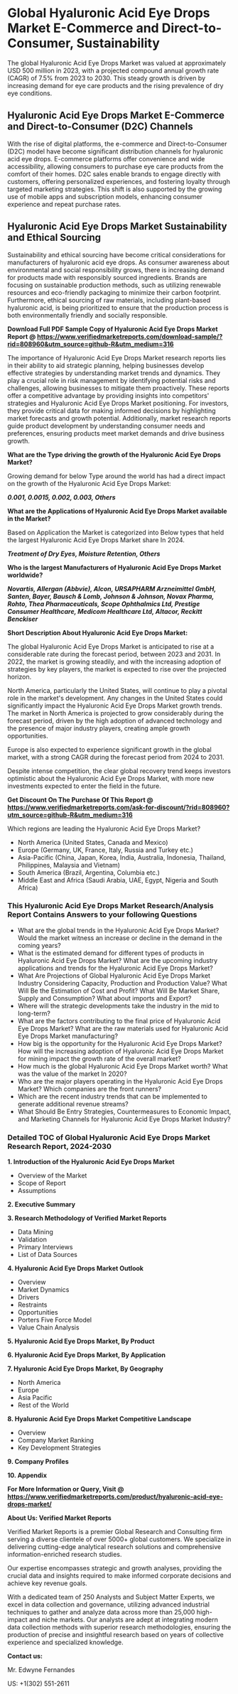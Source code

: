<h1>Global Hyaluronic Acid Eye Drops Market E-Commerce and Direct-to-Consumer, Sustainability</h1><p class=""><p>The global Hyaluronic Acid Eye Drops Market was valued at approximately USD 500 million in 2023, with a projected compound annual growth rate (CAGR) of 7.5% from 2023 to 2030. This steady growth is driven by increasing demand for eye care products and the rising prevalence of dry eye conditions.</p><h2>Hyaluronic Acid Eye Drops Market E-Commerce and Direct-to-Consumer (D2C) Channels</h2><p>With the rise of digital platforms, the e-commerce and Direct-to-Consumer (D2C) model have become significant distribution channels for hyaluronic acid eye drops. E-commerce platforms offer convenience and wide accessibility, allowing consumers to purchase eye care products from the comfort of their homes. D2C sales enable brands to engage directly with customers, offering personalized experiences, and fostering loyalty through targeted marketing strategies. This shift is also supported by the growing use of mobile apps and subscription models, enhancing consumer experience and repeat purchase rates.</p><h2>Hyaluronic Acid Eye Drops Market Sustainability and Ethical Sourcing</h2><p>Sustainability and ethical sourcing have become critical considerations for manufacturers of hyaluronic acid eye drops. As consumer awareness about environmental and social responsibility grows, there is increasing demand for products made with responsibly sourced ingredients. Brands are focusing on sustainable production methods, such as utilizing renewable resources and eco-friendly packaging to minimize their carbon footprint. Furthermore, ethical sourcing of raw materials, including plant-based hyaluronic acid, is being prioritized to ensure that the production process is both environmentally friendly and socially responsible.</p></p><p class=""><strong>Download Full PDF Sample Copy of Hyaluronic Acid Eye Drops Market Report @ <a href="https://www.verifiedmarketreports.com/download-sample/?rid=808960&utm_source=github-R&utm_medium=316" target="_blank">https://www.verifiedmarketreports.com/download-sample/?rid=808960&utm_source=github-R&utm_medium=316</a></strong></p><p>The importance of&nbsp;Hyaluronic Acid Eye Drops Market research reports lies in their ability to aid strategic planning, helping businesses develop effective strategies by understanding market trends and dynamics. They play a crucial role in risk management by identifying potential risks and challenges, allowing businesses to mitigate them proactively. These reports offer a competitive advantage by providing insights into competitors' strategies and Hyaluronic Acid Eye Drops Market positioning. For investors, they provide critical data for making informed decisions by highlighting market forecasts and growth potential. Additionally, market research reports guide product development by understanding consumer needs and preferences, ensuring products meet market demands and drive business growth.</p><p><strong>What are the&nbsp;Type driving the growth of the Hyaluronic Acid Eye Drops Market?</strong></p><p id="" class="">Growing demand for below Type around the world has had a direct impact on the growth of the Hyaluronic Acid Eye Drops Market:</p><p class=""><em><strong>0.001, 0.0015, 0.002, 0.003, Others</strong></em></p><p class=""><strong>What are the&nbsp;Applications&nbsp;of Hyaluronic Acid Eye Drops Market available in the Market?</strong></p><p id="" class="">Based on Application the Market is categorized into Below types that held the largest Hyaluronic Acid Eye Drops Market share In 2024.</p><p class=""><em><strong>Treatment of Dry Eyes, Moisture Retention, Others</strong></em></p><p class=""><strong>Who is the largest Manufacturers of Hyaluronic Acid Eye Drops Market worldwide?</strong></p><p><em><strong>Novartis, Allergan (Abbvie), Alcon, URSAPHARM Arzneimittel GmbH, Santen, Bayer, Bausch & Lomb, Johnson & Johnson, Novax Pharma, Rohto, Thea Pharmaceuticals, Scope Ophthalmics Ltd, Prestige Consumer Healthcare, Medicom Healthcare Ltd, Altacor, Reckitt Benckiser</strong></em></p><p id="" class=""><strong>Short Description About Hyaluronic Acid Eye Drops Market:</strong></p><p>The global Hyaluronic Acid Eye Drops Market is anticipated to rise at a considerable rate during the forecast period, between 2023 and 2031. In 2022, the market is growing steadily, and with the increasing adoption of strategies by key players, the market is expected to rise over the projected horizon.</p><p>North America, particularly the United States, will continue to play a pivotal role in the market's development. Any changes in the United States could significantly impact the Hyaluronic Acid Eye Drops Market growth trends. The market in North America is projected to grow considerably during the forecast period, driven by the high adoption of advanced technology and the presence of major industry players, creating ample growth opportunities.</p><p>Europe is also expected to experience significant growth in the global market, with a strong CAGR during the forecast period from 2024 to 2031.</p><p>Despite intense competition, the clear global recovery trend keeps investors optimistic about the Hyaluronic Acid Eye Drops Market, with more new investments expected to enter the field in the future.</p><p id="" class=""><strong>Get Discount On The Purchase Of This Report @ <a href="https://www.verifiedmarketreports.com/ask-for-discount/?rid=808960?utm_source=github-R&utm_medium=316" target="_blank">https://www.verifiedmarketreports.com/ask-for-discount/?rid=808960?utm_source=github-R&utm_medium=316</a></strong></p><p class="">Which regions are leading the Hyaluronic Acid Eye Drops Market?</p><ul><li>North America (United States, Canada and Mexico)</li><li>Europe (Germany, UK, France, Italy, Russia and Turkey etc.)</li><li>Asia-Pacific (China, Japan, Korea, India, Australia, Indonesia, Thailand, Philippines, Malaysia and Vietnam)</li><li>South America (Brazil, Argentina, Columbia etc.)</li><li>Middle East and Africa (Saudi Arabia, UAE, Egypt, Nigeria and South Africa)</li></ul><h3 id="" class="">This Hyaluronic Acid Eye Drops Market Research/Analysis Report Contains Answers to your following Questions</h3><ul><li>What are the global trends in the Hyaluronic Acid Eye Drops Market? Would the market witness an increase or decline in the demand in the coming years?</li><li>What is the estimated demand for different types of products in Hyaluronic Acid Eye Drops Market? What are the upcoming industry applications and trends for the Hyaluronic Acid Eye Drops Market?</li><li>What Are Projections of Global Hyaluronic Acid Eye Drops Market Industry Considering Capacity, Production and Production Value? What Will Be the Estimation of Cost and Profit? What Will Be Market Share, Supply and Consumption? What about imports and Export?</li><li>Where will the strategic developments take the industry in the mid to long-term?</li><li>What are the factors contributing to the final price of Hyaluronic Acid Eye Drops Market? What are the raw materials used for Hyaluronic Acid Eye Drops Market manufacturing?</li><li>How big is the opportunity for the Hyaluronic Acid Eye Drops Market? How will the increasing adoption of Hyaluronic Acid Eye Drops Market for mining impact the growth rate of the overall market?</li><li>How much is the global Hyaluronic Acid Eye Drops Market worth? What was the value of the market In 2020?</li><li>Who are the major players operating in the Hyaluronic Acid Eye Drops Market? Which companies are the front runners?</li><li>Which are the recent industry trends that can be implemented to generate additional revenue streams?</li><li>What Should Be Entry Strategies, Countermeasures to Economic Impact, and Marketing Channels for Hyaluronic Acid Eye Drops Market Industry?</li></ul><h3 id="" class="">Detailed TOC of Global Hyaluronic Acid Eye Drops Market Research Report, 2024-2030</h3><p id="" class=""><strong>1. Introduction of the Hyaluronic Acid Eye Drops Market</strong></p><ul><li>Overview of the Market</li><li>Scope of Report</li><li>Assumptions</li></ul><p id="" class=""><strong>2. Executive Summary</strong></p><p id="" class=""><strong>3. Research Methodology of Verified Market Reports</strong></p><ul><li>Data Mining</li><li>Validation</li><li>Primary Interviews</li><li>List of Data Sources</li></ul><p id="" class=""><strong>4. Hyaluronic Acid Eye Drops Market Outlook</strong></p><ul><li>Overview</li><li>Market Dynamics</li><li>Drivers</li><li>Restraints</li><li>Opportunities</li><li>Porters Five Force Model</li><li>Value Chain Analysis</li></ul><p id="" class=""><strong>5. Hyaluronic Acid Eye Drops Market, By Product</strong></p><p id="" class=""><strong>6. Hyaluronic Acid Eye Drops Market, By Application</strong></p><p id="" class=""><strong>7. Hyaluronic Acid Eye Drops Market, By Geography</strong></p><ul><li>North America</li><li>Europe</li><li>Asia Pacific</li><li>Rest of the World</li></ul><p id="" class=""><strong>8. Hyaluronic Acid Eye Drops Market Competitive Landscape</strong></p><ul><li>Overview</li><li>Company Market Ranking</li><li>Key Development Strategies</li></ul><p id="" class=""><strong>9. Company Profiles</strong></p><p id="" class=""><strong>10. Appendix</strong></p><p id="" class=""><strong>For More Information or Query, Visit @ <a href="https://www.verifiedmarketreports.com/product/hyaluronic-acid-eye-drops-market/" target="_blank">https://www.verifiedmarketreports.com/product/hyaluronic-acid-eye-drops-market/</a></strong></p><p id="" class=""><strong>About Us: Verified Market Reports</strong></p><p id="" class="">Verified Market Reports is a premier Global Research and Consulting firm serving a diverse clientele of over 5000+ global customers. We specialize in delivering cutting-edge analytical research solutions and comprehensive information-enriched research studies.</p><p id="" class="">Our expertise encompasses strategic and growth analyses, providing the crucial data and insights required to make informed corporate decisions and achieve key revenue goals.</p><p id="" class="">With a dedicated team of 250 Analysts and Subject Matter Experts, we excel in data collection and governance, utilizing advanced industrial techniques to gather and analyze data across more than 25,000 high-impact and niche markets. Our analysts are adept at integrating modern data collection methods with superior research methodologies, ensuring the production of precise and insightful research based on years of collective experience and specialized knowledge.</p><p id="" class=""><strong>Contact us:</strong></p><p id="" class="">Mr. Edwyne Fernandes</p><p id="" class="">US: +1(302) 551-2611</p>